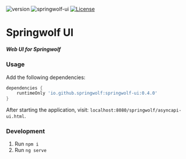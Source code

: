 ![version](https://img.shields.io/github/v/release/springwolf/springwolf-ui)
![springwolf-ui](https://github.com/springwolf/springwolf-ui/workflows/springwolf-ui/badge.svg)
[![License](https://img.shields.io/badge/License-Apache%202.0-blue.svg)](https://opensource.org/licenses/Apache-2.0)

# Springwolf UI
##### Web UI for Springwolf

### Usage
Add the following dependencies:

```groovy
dependencies {
    runtimeOnly 'io.github.springwolf:springwolf-ui:0.4.0'
}
```

After starting the application, visit: `localhost:8080/springwolf/asyncapi-ui.html`.

### Development
1. Run `npm i`
2. Run `ng serve`
